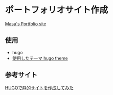 # ポートフォリオサイト作成

[Masa's Portfolio site](https://lim79plus.github.io/)

## 使用

- hugo
- [使用したテーマ hugo theme](https://github.com/victoriadrake/hugo-theme-sam)

## 参考サイト

[HUGOで静的サイトを作成してみた](https://qiita.com/zak74702675/items/b84cd883c01d72720c35)
